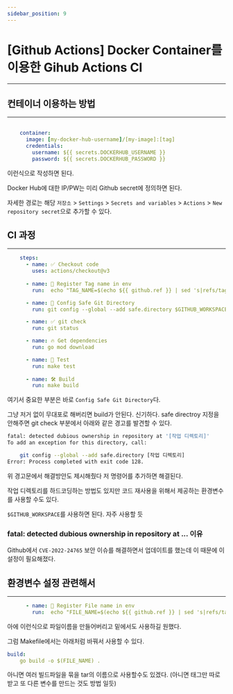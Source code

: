 ```yaml
---
sidebar_position: 9
---
```


# [Github Actions] Docker Container를 이용한 Gihub Actions CI
---

## 컨테이너 이용하는 방법
---

```yaml
    
    container:
      image: [my-docker-hub-username]/[my-image]:[tag]
      credentials:
        username: ${{ secrets.DOCKERHUB_USERNAME }}
        password: ${{ secrets.DOCKERHUB_PASSWORD }}
```

이런식으로 작성하면 된다.

Docker Hub에 대한 IP/PW는 미리 Github secret에 정의하면 된다.

자세한 경로는 해당 `저장소` > `Settings` > `Secrets and variables` > `Actions` > `New repository secret`으로 추가할 수 있다.


## CI 과정
---

```yaml
    steps:
      - name: ✅ Checkout code
        uses: actions/checkout@v3
      
      - name: 💾 Register Tag name in env
        run:  echo "TAG_NAME=$(echo ${{ github.ref }} | sed 's|refs/tags/||')" >> $GITHUB_ENV

      - name: 🧙 Config Safe Git Directory
        run: git config --global --add safe.directory $GITHUB_WORKSPACE

      - name: ✅ git check
        run: git status

      - name: 🔥 Get dependencies
        run: go mod download

      - name: 💽 Test
        run: make test
        
      - name: 🛠️ Build
        run: make build
```

여기서 중요한 부분은 바로 `Config Safe Git Directory`다.

그냥 저거 없이 무대포로 해버리면 build가 안된다. 신기하다. safe directroy 지정을 안해주면 git check 부분에서 아래와 같은 경고를 발견할 수 있다.

```bash
fatal: detected dubious ownership in repository at '[작업 디렉토리]'
To add an exception for this directory, call:

	git config --global --add safe.directory [작업 디렉토리]
Error: Process completed with exit code 128.
```

위 경고문에서 해결방안도 제시해줬다 저 명령어를 추가하면 해결된다.

작업 디렉토리를 하드코딩하는 방법도 있지만 코드 재사용을 위해서 제공하는 환경변수를 사용할 수도 있다.

`$GITHUB_WORKSPACE`를 사용하면 된다. 자주 사용할 듯

### fatal: detected dubious ownership in repository at ... 이유

Github에서 `CVE-2022-24765` 보안 이슈를 해결하면서 업데이트를 했는데 이 때문에 이 설정이 필요해졌다.

## 환경변수 설정 관련해서
---

```yaml
      - name: 💾 Register File name in env
        run:  echo "FILE_NAME=$(echo ${{ github.ref }} | sed 's|refs/tags/||')_wsub" >> $GITHUB_ENV
```

아에 이런식으로 파일이름을 만들어버리고 밑에서도 사용하길 원했다.

그럼 Makefile에서는 아래처럼 바꿔서 사용할 수 있다.

```yaml
build:
	go build -o $(FILE_NAME) .
```

아니면 여러 빌드파일을 묶을 tar의 이름으로 사용할수도 있겠다. (아니면 태그만 따로 받고 또 다른 변수를 만드는 것도 방법 일듯)